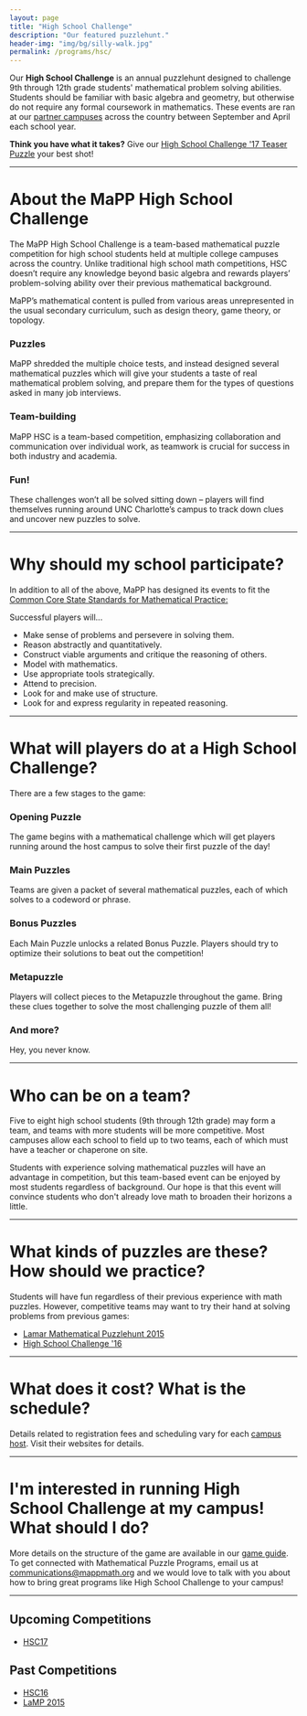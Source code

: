 ```yaml
---
layout: page
title: "High School Challenge"
description: "Our featured puzzlehunt."
header-img: "img/bg/silly-walk.jpg"
permalink: /programs/hsc/
---
```


Our **High School Challenge** is an annual puzzlehunt designed to challenge
9th through 12th grade students' mathematical problem solving abilities.
Students should be familiar with basic algebra and geometry, but otherwise
do not require any formal coursework in mathematics.
These events are ran at our [partner campuses](/campuses/) across the country
between September and April each school year.

**Think you have what it takes?** Give our
[High School Challenge '17 Teaser Puzzle](/puzzles/hsc17-teaser.pdf)
your best shot!

---

# About the MaPP High School Challenge

The MaPP High School Challenge is a team-based mathematical puzzle
competition for high school students held at multiple college campuses across
the country. Unlike traditional high school math competitions, HSC doesn’t
require any knowledge
beyond basic algebra and rewards players’ problem-solving ability over their
previous mathematical background.

MaPP’s mathematical content is pulled from various areas unrepresented in the
usual secondary curriculum, such as design theory, game theory, or topology.

### Puzzles

MaPP shredded the multiple choice tests, and instead designed several
mathematical puzzles which will give your students a taste of real mathematical
problem solving, and prepare them for the types of questions asked in many job
interviews.

### Team-building

MaPP HSC is a team-based competition, emphasizing collaboration and
communication over individual work, as teamwork is crucial for success in both
industry and academia.

### Fun!

These challenges won’t all be solved sitting down – players will find themselves running around UNC Charlotte’s campus to track down clues and uncover new puzzles to solve.

---

# Why should my school participate?

In addition to all of the above, MaPP has designed its events to fit the
[Common Core State Standards for Mathematical Practice:][common core]

[common core]: http://www.corestandards.org/Math/Practice/

Successful players will...

- Make sense of problems and persevere in solving them.
- Reason abstractly and quantitatively.
- Construct viable arguments and critique the reasoning of others.
- Model with mathematics.
- Use appropriate tools strategically.
- Attend to precision.
- Look for and make use of structure.
- Look for and express regularity in repeated reasoning.

---

# What will players do at a High School Challenge?

There are a few stages to the game:

### Opening Puzzle

The game begins with a mathematical challenge which will get
players running around the host campus to solve their first puzzle
of the day!

### Main Puzzles

Teams are given a packet of several mathematical puzzles, each of
which solves to a codeword or phrase.

### Bonus Puzzles

Each Main Puzzle unlocks a related Bonus Puzzle. Players should try
to optimize their solutions to beat out the competition!

### Metapuzzle

Players will collect pieces to the Metapuzzle throughout the game.
Bring these clues together to solve the most challenging puzzle of
them all!

### And more?

Hey, you never know.

---

# Who can be on a team?

Five to eight high school students (9th through 12th grade) may form a team,
and teams with more students will be more competitive. Most campuses allow
each school to field up to two teams, each of which must have a teacher or
chaperone on site.

Students with experience solving mathematical puzzles will have an advantage in
competition, but this team-based event can be enjoyed by most students
regardless of background. Our hope is that this event will convince students who
don't already love math to broaden their horizons a little.

---

# What kinds of puzzles are these? How should we practice?

Students will have fun regardless of their previous experience with math
puzzles. However, competitive teams may want to try their hand at solving
problems from previous games:

- [Lamar Mathematical Puzzlehunt 2015][lamp2015]
- [High School Challenge '16][hsc16]

[lamp2015]: https://github.com/MaPPmath/lamp-2015/raw/master/booklet.pdf
[hsc16]: https://github.com/MaPPmath/hsc16/raw/master/booklet.pdf

---

# What does it cost? What is the schedule?

Details related to registration fees and scheduling vary for each
[campus host](/campuses/). Visit their websites for details.

---

# I'm interested in running High School Challenge at my campus! What should I do?

More details on the structure of the game are available in our
[game guide](https://docs.google.com/document/d/1prAdztOh8ooPtGz_dA6MxBjxKXPVGSPPqbLiGhdZ4FQ/edit?usp=sharing).
To get connected with Mathematical Puzzle Programs, email us at
<communications@mappmath.org> and we would love to
talk with you about how to bring
great programs like High School Challenge to your campus!

---

## Upcoming Competitions

* [HSC17](/programs/hsc/17/)

## Past Competitions

* [HSC16](/programs/hsc/16/)
* [LaMP 2015](/programs/hsc/lamp2015/)
